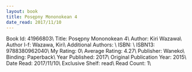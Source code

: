 ```yaml
---
layout: book
title: Posępny Mononokean 4
date_read: 2017/11/10
---
```


Book Id: 41966803\ 
Title: Posępny Mononokean 4\ 
Author: Kiri Wazawa\ 
Author l-f: Wazawa, Kiri\ 
Additional Authors: \ 
ISBN: \ 
ISBN13: 9788380962040\ 
My Rating: 0\ 
Average Rating: 4.27\ 
Publisher: Waneko\ 
Binding: Paperback\ 
Year Published: 2017\ 
Original Publication Year: 2015\ 
Date Read: 2017/11/10\ 
Exclusive Shelf: read\ 
Read Count: 1\ 

